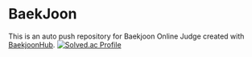 # BaekJoon
This is an auto push repository for Baekjoon Online Judge created with [BaekjoonHub](https://github.com/BaekjoonHub/BaekjoonHub).
[![Solved.ac Profile](http://mazassumnida.wtf/api/v2/generate_badge?boj=doolchong)](https://solved.ac/doolchong/)
